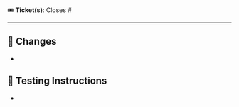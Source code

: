 :tickets: **Ticket(s)**: Closes #

---

## :construction_worker: Changes

- 

## :flashlight: Testing Instructions

- 
